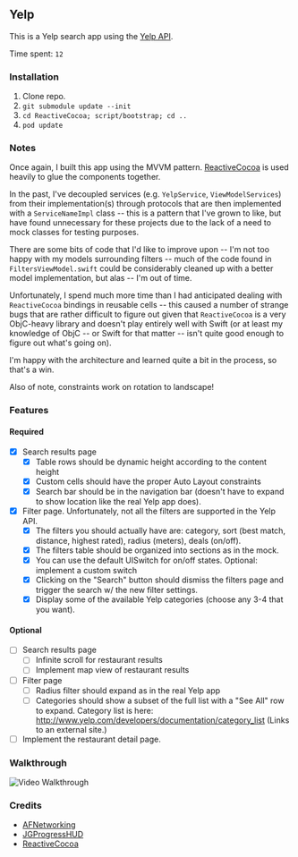 ## Yelp

This is a Yelp search app using the [Yelp API](http://developer.rottentomatoes.com/docs/read/JSON).

Time spent: `12`

### Installation

1. Clone repo.
2. `git submodule update --init`
3. `cd ReactiveCocoa; script/bootstrap; cd ..`
4. `pod update`

### Notes

Once again, I built this app using the MVVM
pattern. [ReactiveCocoa](https://github.com/ReactiveCocoa/ReactiveCocoa)
is used heavily to glue the components together.

In the past, I've decoupled services (e.g. `YelpService`,
`ViewModelServices`) from their implementation(s) through protocols
that are then implemented with a `ServiceNameImpl` class -- this is a
pattern that I've grown to like, but have found unnecessary for these
projects due to the lack of a need to mock classes for testing purposes.

There are some bits of code that I'd like to improve upon -- I'm not
too happy with my models surrounding filters -- much of the code found
in `FiltersViewModel.swift` could be considerably cleaned up with a
better model implementation, but alas -- I'm out of time.

Unfortunately, I spend much more time than I had anticipated dealing
with `ReactiveCocoa` bindings in reusable cells -- this caused a
number of strange bugs that are rather difficult to figure out given
that `ReactiveCocoa` is a very ObjC-heavy library and doesn't play
entirely well with Swift (or at least my knowledge of ObjC -- or Swift
for that matter -- isn't quite good enough to figure out what's going on).

I'm happy with the architecture and learned quite a bit in the process, so that's a win.

Also of note, constraints work on rotation to landscape!

### Features

#### Required

- [x] Search results page
   - [x] Table rows should be dynamic height according to the content height
   - [x] Custom cells should have the proper Auto Layout constraints
   - [x] Search bar should be in the navigation bar (doesn't have to expand to show location like the real Yelp app does).
- [x] Filter page. Unfortunately, not all the filters are supported in the Yelp API.
   - [x] The filters you should actually have are: category, sort (best match, distance, highest rated), radius (meters), deals (on/off).
   - [x] The filters table should be organized into sections as in the mock.
   - [x] You can use the default UISwitch for on/off states. Optional: implement a custom switch
   - [x] Clicking on the "Search" button should dismiss the filters page and trigger the search w/ the new filter settings.
   - [x] Display some of the available Yelp categories (choose any 3-4 that you want).

#### Optional

- [ ] Search results page
   - [ ] Infinite scroll for restaurant results
   - [ ] Implement map view of restaurant results
- [ ] Filter page
   - [ ] Radius filter should expand as in the real Yelp app
   - [ ] Categories should show a subset of the full list with a "See All" row to expand. Category list is here: http://www.yelp.com/developers/documentation/category_list (Links to an external site.)
- [ ] Implement the restaurant detail page.

### Walkthrough

![Video Walkthrough](...)

### Credits

* [AFNetworking](https://github.com/AFNetworking/AFNetworking)
* [JGProgressHUD](https://github.com/JonasGessner/JGProgressHUD)
* [ReactiveCocoa](https://github.com/ReactiveCocoa/ReactiveCocoa)
